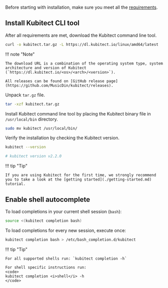 Before starting with installation, make sure you meet all the [requirements](./requirements.md).

## Install Kubitect CLI tool

After all requirements are met, download the Kubitect command line tool.
```sh
curl -o kubitect.tar.gz -L https://dl.kubitect.io/linux/amd64/latest
```

!!! note "Note"
    
    The download URL is a combination of the operating system type, system architecture and version of Kubitect (`https://dl.kubitect.io/<os>/<arch>/<version>`).

    All releases can be found on [GitHub release page](https://github.com/MusicDin/kubitect/releases).

Unpack `tar.gz` file.
```sh
tar -xzf kubitect.tar.gz
```

Install Kubitect command line tool by placing the Kubitect binary file in `/usr/local/bin` directory.
```sh
sudo mv kubitect /usr/local/bin/
```

Verify the installation by checking the Kubitect version.
```sh
kubitect --version

# kubitect version v2.2.0
```

!!! tip "Tip"

    If you are using Kubitect for the first time, we strongly recommend you to take a look at the [getting started](./getting-started.md) tutorial.

## Enable shell autocomplete

To load completions in your current shell session (`bash`):
```sh
source <(kubitect completion bash)
```

To load completions for every new session, execute once:
```sh
kubitect completion bash > /etc/bash_completion.d/kubitect
```

!!! tip "Tip"

    For all supported shells run: `kubitect completion -h`

    For shell specific instructions run:
    <code>
    kubitect completion <i>shell</i> -h
    </code>